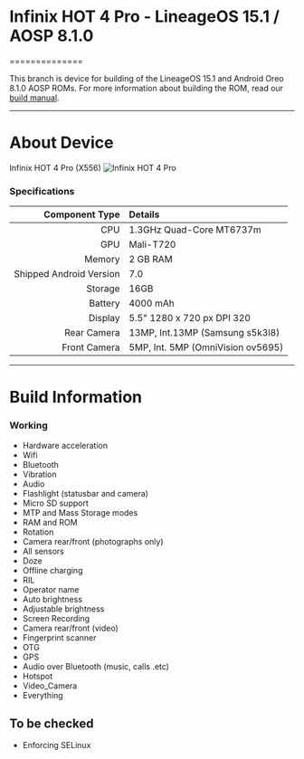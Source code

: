 # Infinix HOT 4 Pro - LineageOS 15.1 / AOSP 8.1.0
==============

This branch is device for building of the LineageOS 15.1 and Android Oreo 8.1.0 AOSP ROMs. For more information about building the ROM, read our [build manual](MANUAL.md).

---

# About Device

Infinix HOT 4 Pro (X556)
![Infinix HOT 4 Pro](https://i2.wp.com/www.eurogsm.ma/wp-content/uploads/2018/01/samsung-galaxy-s8-58-64-go-4-go-octa-core-noir-gear-vr-2017-sa024el0sdf9vnafamz_b-1.jpg?fit=714%2C468&ssl=1 "Infinix HOT 4 Pro")

### Specifications

Component Type | Details
-------:|:-------------------------
CPU     | 1.3GHz Quad-Core MT6737m
GPU     | Mali-T720
Memory  | 2 GB RAM
Shipped Android Version | 7.0
Storage | 16GB
Battery | 4000 mAh
Display | 5.5" 1280 x 720 px DPI 320
Rear Camera | 13MP, Int.13MP (Samsung s5k3l8)
Front Camera | 5MP, Int. 5MP (OmniVision ov5695)

---

# Build Information

### Working
 * Hardware acceleration
 * Wifi
 * Bluetooth
 * Vibration
 * Audio
 * Flashlight (statusbar and camera)
 * Micro SD support
 * MTP and Mass Storage modes
 * RAM and ROM
 * Rotation
 * Camera rear/front (photographs only)
 * All sensors
 * Doze
 * Offline charging
 * RIL
 * Operator name
 * Auto brightness
 * Adjustable brightness
 * Screen Recording
 * Camera rear/front (video)
 * Fingerprint scanner
 * OTG
 * GPS
 * Audio over Bluetooth (music, calls .etc)
 * Hotspot
 * Video_Camera
 * Everything


## To be checked
 * Enforcing SELinux

